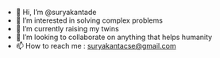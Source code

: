 - 👋 Hi, I’m @suryakantade
- 👀 I’m interested in solving complex problems
- 🌱 I’m currently raising my twins
- 💞️ I’m looking to collaborate on anything that helps humanity
- 📫 How to reach me : suryakantacse@gmail.com

<!---
suryakantade/suryakantade is a ✨ special ✨ repository because its `README.md` (this file) appears on your GitHub profile.
You can click the Preview link to take a look at your changes.
--->
